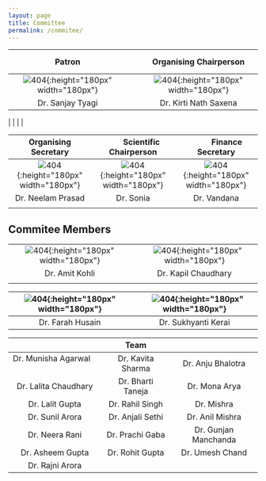 ```yaml
---
layout: page
title: Committee
permalink: /commitee/
---
```


| **Patron**        | &nbsp; &nbsp;  |  **Organising Chairperson** |
| :-----------------------:  |:------------: | :------------------:   |
| ![404]({{site.baseurl}}/images/SANJAY-TYAGI.jpg){:height="180px" width="180px"} |    | ![404]({{site.baseurl}}/images/k.jpeg){:height="180px" width="180px"} |
| Dr. Sanjay Tyagi |  | Dr. Kirti Nath Saxena |  

|  |  |  |

| **Organising Secretary**        |   &nbsp;&nbsp; &nbsp; &nbsp;&nbsp; **Scientific Chairperson** | &nbsp;&nbsp; &nbsp; &nbsp;&nbsp; &nbsp; **Finance Secretary**    |
| :--------------:   | :-------------------: | :------------------:   |
| ![404]({{site.baseurl}}/images/N.jpg){:height="180px" width="180px"} |   ![404]({{site.baseurl}}/images/S.jpeg){:height="180px" width="180px"}     | ![404]({{site.baseurl}}/images/V2.jpeg){:height="180px" width="180px"} |
| Dr. Neelam Prasad |    Dr. Sonia    | Dr. Vandana |
|  |  |  |

## Commitee Members

| | |
| :--------------:   | :-------------------: | 
| ![404]({{site.baseurl}}/images/s.jpg){:height="180px" width="180px"} |  &nbsp;&nbsp; ![404]({{site.baseurl}}/images/kapil.jpg){:height="180px" width="180px"}     |
| Dr. Amit Kohli  |  Dr. Kapil Chaudhary     |  
|  | | 

|![404]({{site.baseurl}}/images/farah.jpg){:height="180px" width="180px"} | &nbsp;&nbsp; ![404]({{site.baseurl}}/images/sukh.jpg){:height="180px" width="180px"} |
|:----: | :-----: | 
| Dr. Farah Husain | Dr. Sukhyanti Kerai |


|&nbsp;&nbsp; &nbsp; &nbsp; | **Team**  | |
| :--------------: | :-------------------: | :------------------: |
|Dr. Munisha Agarwal &nbsp;&nbsp; &nbsp; &nbsp; | Dr. Kavita Sharma | Dr. Anju Bhalotra |
| Dr. Lalita Chaudhary | Dr. Bharti Taneja| Dr. Mona Arya|
| Dr. Lalit Gupta | Dr. Rahil Singh| Dr. Mishra | 
| Dr. Sunil Arora |  Dr. Anjali Sethi | Dr. Anil Mishra|
| Dr. Neera Rani |Dr. Prachi Gaba| Dr. Gunjan Manchanda| 
| Dr. Asheem Gupta |Dr. Rohit Gupta |Dr. Umesh Chand |
|Dr. Rajni Arora | 
